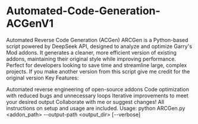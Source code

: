 # Automated-Code-Generation-ACGenV1

Automated Reverse Code Generation (ACGen)
ARCGen is a Python-based script powered by DeepSeek API, designed to analyze and optimize Garry's Mod addons. It generates a cleaner, more efficient version of existing addons, maintaining their original style while improving performance. Perfect for developers looking to save time and streamline large, complex projects.
If you make another version from this script give me credit for the original version
Key Features:

Automated reverse engineering of open-source addons
Code optimization with reduced bugs and unnecessary loops
Iterative improvements to meet your desired output
Collaborate with me or suggest changes! All instructions on setup and usage are included.
Usage:
  python ARCGen.py <addon_path> --output-path <output_dir> [--verbose]
